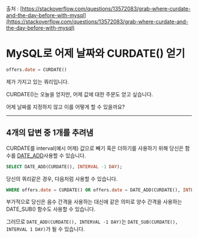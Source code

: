 출처 : [https://stackoverflow.com/questions/13572083/grab-where-curdate-and-the-day-before-with-mysql](https://stackoverflow.com/questions/13572083/grab-where-curdate-and-the-day-before-with-mysql)

# MySQL로 어제 날짜와 CURDATE() 얻기

```SQL
offers.date = CURDATE()
```

제가 가지고 있는 쿼리입니다.

CURDATE()는 오늘을 얻지만, 어제 값에 대한 주문도 얻고 싶습니다.

어제 날짜를 지정하지 않고 이를 어떻게 할 수 있을까요?

---

## 4개의 답변 중 1개를 추려냄

CURDATE를 interval(예시 어제) 값으로 빼기 혹은 더하기를 사용하기 위해 당신은 함수를 [DATE_ADD](https://dev.mysql.com/doc/refman/8.0/en/date-and-time-functions.html#function_date-add)사용할 수 있습니다.

```SQL
SELECT DATE_ADD(CURDATE(), INTERVAL -1 DAY);
```

당신의 쿼리같은 경우, 다음처럼 사용할 수 있습니다.

```SQL
WHERE offers.date = CURDATE() OR offers.date = DATE_ADD(CURDATE(), INTERVAL -1 DAY)
```

부가적으로 당신은 음수 간격을 사용하는 대신에 같은 의미로 양수 간격을 사용하는 DATE_SUB() 함수도 사용할 수 있습니다.

그러므로 `DATE_ADD(CURDATE(), INTERVAL -1 DAY)`는 `DATE_SUB(CURDATE(), INTERVAL 1 DAY)`가 될 수 있습니다.
